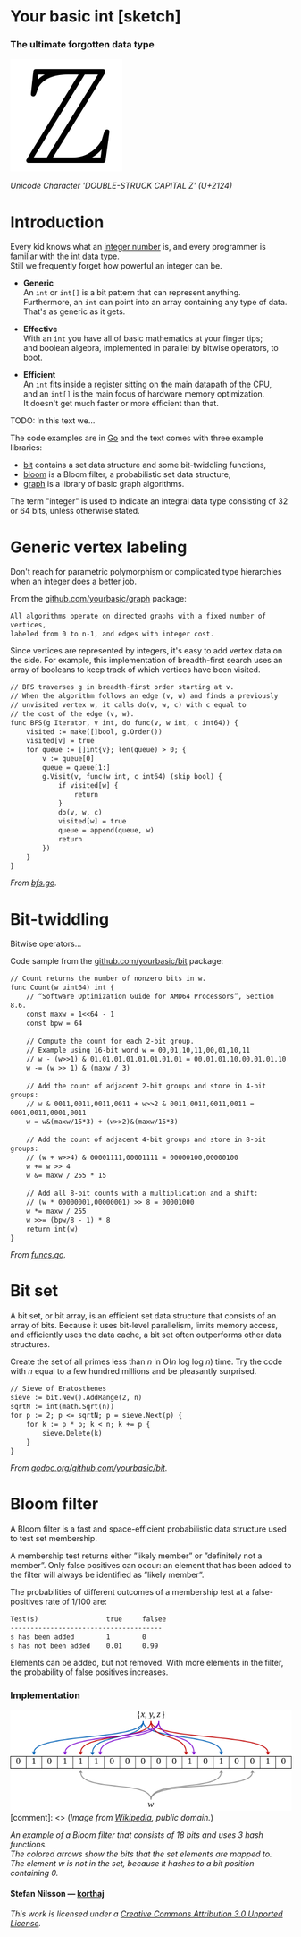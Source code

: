 # Your basic int [sketch]

### The ultimate forgotten data type

![DOUBLE-STRUCK CAPITAL Z](res/z.png)

*Unicode Character 'DOUBLE-STRUCK CAPITAL Z' (U+2124)*

# Introduction

Every kid knows what an [integer number][integer] is,
and every programmer is familiar with the [int data type][int].  
Still we frequently forget how powerful an integer can be.

- **Generic**  
  An `int` or `int[]` is a bit pattern that can represent anything.  
  Furthermore, an `int` can point into an array containing any type of data.  
  That's as generic as it gets.

- **Effective**  
  With an `int` you have all of basic mathematics at your finger tips;  
  and boolean algebra, implemented in parallel by bitwise operators, to boot.

- **Efficient**  
  An `int` fits inside a register sitting on the main datapath of the CPU,  
  and an `int[]` is the main focus of hardware memory optimization.  
  It doesn't get much faster or more efficient than that.

TODO: In this text we...

The code examples are in [Go][golang] and the text comes with
three example libraries:

- [bit][bit] contains a set data structure and some bit-twiddling functions,
- [bloom][bloom] is a Bloom filter, a probabilistic set data structure,
- [graph][graph] is a library of basic graph algorithms.

The term "integer" is used to indicate an integral data type
consisting of 32 or 64 bits, unless otherwise stated.


# Generic vertex labeling

Don't reach for parametric polymorphism or complicated type hierarchies
when an integer does a better job.

From the [github.com/yourbasic/graph][graph] package:

    All algorithms operate on directed graphs with a fixed number of vertices, 
    labeled from 0 to n-1, and edges with integer cost.

Since vertices are represented by integers, it's easy to add vertex data
on the side. For example, this implementation of breadth-first search
uses an array of booleans to keep track of which vertices have been visited.

    // BFS traverses g in breadth-first order starting at v.
    // When the algorithm follows an edge (v, w) and finds a previously
    // unvisited vertex w, it calls do(v, w, c) with c equal to
    // the cost of the edge (v, w).
    func BFS(g Iterator, v int, do func(v, w int, c int64)) {
        visited := make([]bool, g.Order())
        visited[v] = true
        for queue := []int{v}; len(queue) > 0; {
            v := queue[0]
            queue = queue[1:]
            g.Visit(v, func(w int, c int64) (skip bool) {
                if visited[w] {
                    return
                }
                do(v, w, c)
                visited[w] = true
                queue = append(queue, w)
                return
            })
        }
    }

*From [bfs.go][graphbfs].*


# Bit-twiddling

Bitwise operators...

Code sample from the [github.com/yourbasic/bit][bit] package:

    // Count returns the number of nonzero bits in w.
    func Count(w uint64) int {
        // “Software Optimization Guide for AMD64 Processors”, Section 8.6.
        const maxw = 1<<64 - 1
        const bpw = 64
    
        // Compute the count for each 2-bit group.
        // Example using 16-bit word w = 00,01,10,11,00,01,10,11
        // w - (w>>1) & 01,01,01,01,01,01,01,01 = 00,01,01,10,00,01,01,10
        w -= (w >> 1) & (maxw / 3)

        // Add the count of adjacent 2-bit groups and store in 4-bit groups:
        // w & 0011,0011,0011,0011 + w>>2 & 0011,0011,0011,0011 = 0001,0011,0001,0011
        w = w&(maxw/15*3) + (w>>2)&(maxw/15*3)
    
        // Add the count of adjacent 4-bit groups and store in 8-bit groups:
        // (w + w>>4) & 00001111,00001111 = 00000100,00000100
        w += w >> 4
        w &= maxw / 255 * 15
    
        // Add all 8-bit counts with a multiplication and a shift:
        // (w * 00000001,00000001) >> 8 = 00001000
        w *= maxw / 255
        w >>= (bpw/8 - 1) * 8
        return int(w)
    }

*From [funcs.go][bitfunc].*


# Bit set

A bit set, or bit array, is an efficient set data structure that consists
of an array of bits. Because it uses bit-level parallelism,
limits memory access, and efficiently uses the data cache,
a bit set often outperforms other data structures.

Create the set of all primes less than *n* in O(*n* log log *n*) time.
Try the code with *n* equal to a few hundred millions and be pleasantly surprised.

    // Sieve of Eratosthenes
    sieve := bit.New().AddRange(2, n)
    sqrtN := int(math.Sqrt(n))
    for p := 2; p <= sqrtN; p = sieve.Next(p) {
        for k := p * p; k < n; k += p {
            sieve.Delete(k)
        }
    }

*From [godoc.org/github.com/yourbasic/bit][bitdoc].*


# Bloom filter

A Bloom filter is a fast and space-efficient probabilistic data structure
used to test set membership.

A membership test returns either ”likely member” or ”definitely not a member”.
Only false positives can occur: an element that has been added to the filter
will always be identified as ”likely member”.

The probabilities of different outcomes of a membership test
at a false-positives rate of 1/100 are:

    Test(s)                 true     falsee
    --------------------------------------
    s has been added        1        0
    s has not been added    0.01     0.99

Elements can be added, but not removed. With more elements in the filter,
the probability of false positives increases.

### Implementation

![Bloom filter](res/bloom.png)
[comment]: <> (*Image from [Wikipedia][wikibloom], public domain.*)

*An example of a Bloom filter that  consists of 18 bits and uses 3 hash functions.  
The colored arrows show the bits that the set elements are mapped to.  
The element w is not in the set, because it hashes to a bit position containing 0.*


#### Stefan Nilsson — [korthaj][korthaj]

*This work is licensed under a [Creative Commons Attribution 3.0 Unported License][CCBY3].*

[bit]: https://github.com/yourbasic/bit
[bitdoc]: https://godoc.org/github.com/yourbasic/bit
[bitfunc]: https://github.com/yourbasic/bit/blob/master/funcs.go
[bloom]: https://github.com/yourbasic/bloom
[CCBY3]: https://creativecommons.org/licenses/by/3.0/deed.en
[golang]: https://golang.org
[graph]: https://github.com/yourbasic/graph
[graphbfs]: https://github.com/yourbasic/graph/blob/master/bfs.go
[int]: https://en.wikipedia.org/wiki/Integer_(computer_science)
[integer]: https://en.wikipedia.org/wiki/Integer
[korthaj]: https://github.com/korthaj
[wikibloom]: https://en.wikipedia.org/wiki/File:Bloom_filter.svg
[wikiint]: (https://commons.wikimedia.org/wiki/File:Integers-line.svg)

